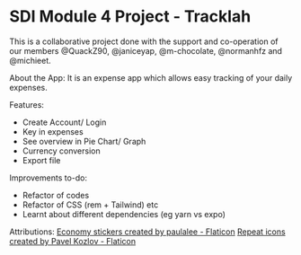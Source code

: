 # SDI Module 4 Project - Tracklah
This is a collaborative project done with the support and co-operation of our members @QuackZ90, @janiceyap, @m-chocolate, @normanhfz and @michieet. 

About the App:
It is an expense app which allows easy tracking of your daily expenses.

Features:
- Create Account/ Login
- Key in expenses
- See overview in Pie Chart/ Graph
- Currency conversion
- Export file

Improvements to-do:
- Refactor of codes
- Refactor of CSS (rem + Tailwind) etc
- Learnt about different dependencies (eg yarn vs expo)

Attributions:
<a href="https://www.flaticon.com/free-stickers/economy" title="economy stickers">Economy stickers created by paulalee - Flaticon</a>
<a href="https://www.flaticon.com/free-icons/repeat" title="repeat icons">Repeat icons created by Pavel Kozlov - Flaticon</a>
